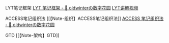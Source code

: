 LYT笔记框架
[LYT 笔记框架 - 🌲 oldwinterの数字花园](https://oldwinter.top/Cards/%E6%B0%B8%E4%B9%85%E7%AC%94%E8%AE%B0/LYT+%E7%AC%94%E8%AE%B0%E6%A1%86%E6%9E%B6)
[LYT讲解视频](https://www.youtube.com/watch?v=ftzQOkzGCLg)

ACCESS笔记组织法
[[【Note-组织】ACCESS笔记组织法]]
[ACCESS 笔记组织法 - 🌲 oldwinterの数字花园](https://oldwinter.top/Cards/%E6%B0%B8%E4%B9%85%E7%AC%94%E8%AE%B0/ACCESS+%E7%AC%94%E8%AE%B0%E7%BB%84%E7%BB%87%E6%B3%95)

GTD
[[【Note-架构】GTD]]